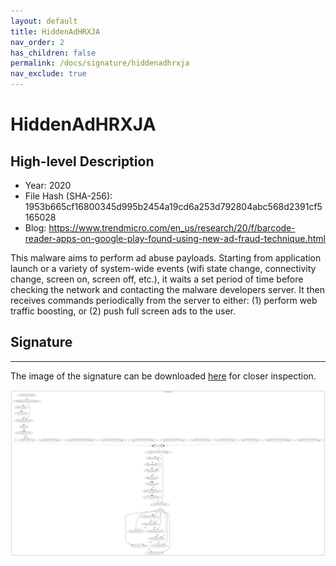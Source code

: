 ```yaml
---
layout: default
title: HiddenAdHRXJA
nav_order: 2
has_children: false
permalink: /docs/signature/hiddenadhrxja
nav_exclude: true
---
```


# HiddenAdHRXJA

## High-level Description

* Year: 2020
* File Hash (SHA-256): 1953b665cf16800345d995b2454a19cd6a253d792804abc568d2391cf5165028
* Blog: https://www.trendmicro.com/en_us/research/20/f/barcode-reader-apps-on-google-play-found-using-new-ad-fraud-technique.html

This malware aims to perform ad abuse payloads. Starting from application launch or a variety of system-wide events (wifi state change, connectivity change, screen on, screen off, etc.), it waits a set period of time before checking the network and contacting the malware developers server. It then receives commands periodically from the server to either: (1) perform web traffic boosting, or (2) push full screen ads to the user.

## Signature
---

The image of the signature can be downloaded [here](../../img/signatures/HiddenAdHRXJA.png) for closer inspection.

![](../../img/signatures/HiddenAdHRXJA.png)